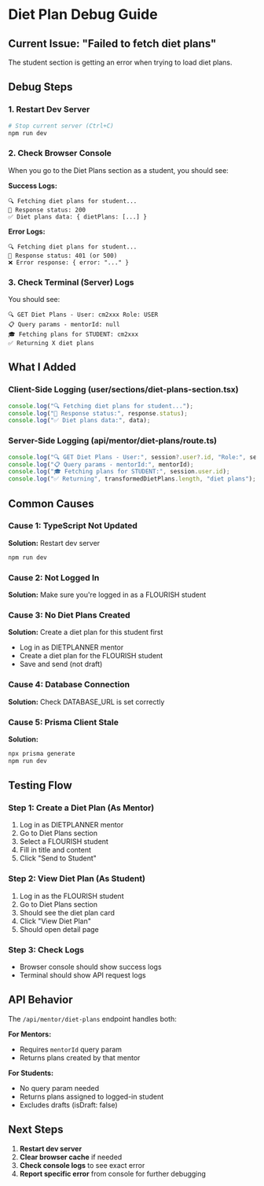 # Diet Plan Debug Guide

## Current Issue: "Failed to fetch diet plans"

The student section is getting an error when trying to load diet plans.

## Debug Steps

### 1. Restart Dev Server
```powershell
# Stop current server (Ctrl+C)
npm run dev
```

### 2. Check Browser Console

When you go to the Diet Plans section as a student, you should see:

**Success Logs:**
```
🔍 Fetching diet plans for student...
📡 Response status: 200
✅ Diet plans data: { dietPlans: [...] }
```

**Error Logs:**
```
🔍 Fetching diet plans for student...
📡 Response status: 401 (or 500)
❌ Error response: { error: "..." }
```

### 3. Check Terminal (Server) Logs

You should see:
```
🔍 GET Diet Plans - User: cm2xxx Role: USER
📋 Query params - mentorId: null
🎓 Fetching plans for STUDENT: cm2xxx
✅ Returning X diet plans
```

## What I Added

### Client-Side Logging (user/sections/diet-plans-section.tsx)
```typescript
console.log("🔍 Fetching diet plans for student...");
console.log("📡 Response status:", response.status);
console.log("✅ Diet plans data:", data);
```

### Server-Side Logging (api/mentor/diet-plans/route.ts)
```typescript
console.log("🔍 GET Diet Plans - User:", session?.user?.id, "Role:", session?.user?.role);
console.log("📋 Query params - mentorId:", mentorId);
console.log("🎓 Fetching plans for STUDENT:", session.user.id);
console.log("✅ Returning", transformedDietPlans.length, "diet plans");
```

## Common Causes

### Cause 1: TypeScript Not Updated
**Solution:** Restart dev server
```powershell
npm run dev
```

### Cause 2: Not Logged In
**Solution:** Make sure you're logged in as a FLOURISH student

### Cause 3: No Diet Plans Created
**Solution:** Create a diet plan for this student first
- Log in as DIETPLANNER mentor
- Create a diet plan for the FLOURISH student
- Save and send (not draft)

### Cause 4: Database Connection
**Solution:** Check DATABASE_URL is set correctly

### Cause 5: Prisma Client Stale
**Solution:** 
```powershell
npx prisma generate
npm run dev
```

## Testing Flow

### Step 1: Create a Diet Plan (As Mentor)
1. Log in as DIETPLANNER mentor
2. Go to Diet Plans section
3. Select a FLOURISH student
4. Fill in title and content
5. Click "Send to Student"

### Step 2: View Diet Plan (As Student)
1. Log in as the FLOURISH student
2. Go to Diet Plans section
3. Should see the diet plan card
4. Click "View Diet Plan"
5. Should open detail page

### Step 3: Check Logs
- Browser console should show success logs
- Terminal should show API request logs

## API Behavior

The `/api/mentor/diet-plans` endpoint handles both:

**For Mentors:**
- Requires `mentorId` query param
- Returns plans created by that mentor

**For Students:**
- No query param needed
- Returns plans assigned to logged-in student
- Excludes drafts (isDraft: false)

## Next Steps

1. **Restart dev server**
2. **Clear browser cache** if needed
3. **Check console logs** to see exact error
4. **Report specific error** from console for further debugging
